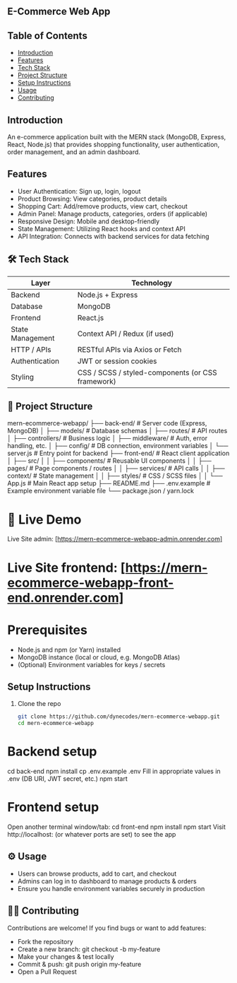 
## E-Commerce Web App

## Table of Contents
- [Introduction](#introduction)
- [Features](#features)
- [Tech Stack](#tech-stack)
- [Project Structure](#project-structure)
- [Setup Instructions](#setup-instructions)
- [Usage](#usage)
- [Contributing](#contributing)


## Introduction
An e-commerce application built with the MERN stack (MongoDB, Express, React, Node.js) that provides shopping functionality, user authentication, order management, and an admin dashboard.  

## Features
- User Authentication: Sign up, login, logout
- Product Browsing: View categories, product details
- Shopping Cart: Add/remove products, view cart, checkout
- Admin Panel: Manage products, categories, orders (if applicable)
- Responsive Design: Mobile and desktop-friendly
- State Management: Utilizing React hooks and context API 
- API Integration: Connects with backend services for data fetching

## 🛠 Tech Stack

| Layer | Technology |
|-------|-------------|
| Backend | Node.js + Express |
| Database | MongoDB |
| Frontend | React.js |
| State Management | Context API / Redux (if used) |
| HTTP / APIs | RESTful APIs via Axios or Fetch |
| Authentication | JWT or session cookies |
| Styling | CSS / SCSS / styled-components (or CSS framework) |


## 📂 Project Structure
  mern-ecommerce-webapp/
  ├── back-end/ # Server code (Express, MongoDB)
  │   ├── models/ # Database schemas
  │   ├── routes/ # API routes
  │   ├── controllers/ # Business logic
  │   ├── middleware/ # Auth, error handling, etc.
  │   ├── config/ # DB connection, environment variables
  │   └── server.js # Entry point for backend
  ├── front-end/ # React client application
  │   ├── src/
  │   │   ├── components/ # Reusable UI components
  │   │   ├── pages/ # Page components / routes
  │   │   ├── services/ # API calls
  │   │   ├── context/ # State management
  │   │   ├── styles/ # CSS / SCSS files
  │   │   └── App.js # Main React app setup
  ├── README.md
  ├── .env.example # Example environment variable file
  └── package.json / yarn.lock


#  🔗 Live Demo
 Live Site admin:  [https://mern-ecommerce-webapp-admin.onrender.com]

 Live Site frontend: [https://mern-ecommerce-webapp-front-end.onrender.com]
=======


# Prerequisites
- Node.js and npm (or Yarn) installed  
- MongoDB instance (local or cloud, e.g. MongoDB Atlas)  
- (Optional) Environment variables for keys / secrets  


## Setup Instructions
1. Clone the repo  
   ```bash
   git clone https://github.com/dynecodes/mern-ecommerce-webapp.git
   cd mern-ecommerce-webapp
   
# Backend setup
cd back-end
npm install
cp .env.example .env
Fill in appropriate values in .env (DB URI, JWT secret, etc.)
npm start

# Frontend setup
Open another terminal window/tab:
cd front-end
npm install
npm start
Visit http://localhost: (or whatever ports are set) to see the app


## ⚙ Usage
- Users can browse products, add to cart, and checkout
- Admins can log in to dashboard to manage products & orders
- Ensure you handle environment variables securely in production

## 🧑‍💻 Contributing

Contributions are welcome! If you find bugs or want to add features:

- Fork the repository
- Create a new branch: git checkout -b my-feature
- Make your changes & test locally
- Commit & push: git push origin my-feature
- Open a Pull Request

